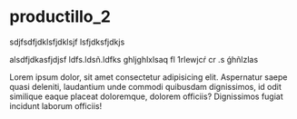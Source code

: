 # productillo_2
sdjfsdfjdklsfjdklsjf
lsfjdksfjdkjs

alsdfjdkasfjdjsf
ldfs.ldsñ.ldfks
ghljghlxlsaq  fl  1rlewjcŕ  cr  .s  ǵhñlzlas



Lorem ipsum dolor, sit amet consectetur adipisicing elit. Aspernatur saepe quasi deleniti, laudantium unde commodi quibusdam dignissimos, id odit similique eaque placeat doloremque, dolorem officiis? Dignissimos fugiat incidunt laborum officiis!
